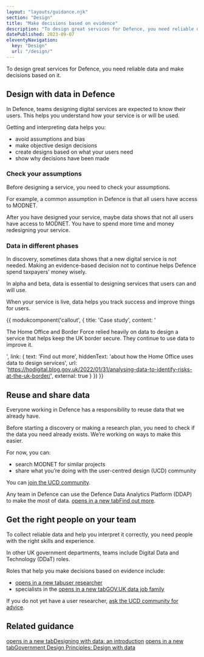 ```yaml
---
layout: "layouts/guidance.njk"
section: "Design"
title: "Make decisions based on evidence"
description: "To design great services for Defence, you need reliable data and make decisions based on it. Find out more."
datePublished: 2023-09-07
eleventyNavigation:
  key: "Design"
  url: "/design/"
---
```


To design great services for Defence, you need reliable data and make decisions based on it. 


## Design with data in Defence

In Defence, teams designing digital services are expected to know their users. This helps you understand how your service is or will be used.

Getting and interpreting data helps you: 

- avoid assumptions and bias
- make objective design decisions
- create designs based on what your users need
- show why decisions have been made

### Check your assumptions

Before designing a service, you need to check your assumptions. 

For example, a common assumption in Defence is that all users have access to MODNET. 

After you have designed your service, maybe data shows that not all users have access to MODNET. You have to spend more time and money redesigning your service.

### Data in different phases 

In discovery, sometimes data shows that a new digital service is not needed. Making an evidence-based decision not to continue helps Defence spend taxpayers’ money wisely. 

In alpha and beta, data is essential to designing services that users can and will use. 

When your service is live, data helps you track success and improve things for users.

{{ modukcomponent('callout', {
  title: 'Case study',
  content: '<p>The Home Office and Border Force relied heavily on data to design a service that helps keep the UK border secure. They continue to use data to improve it. </p>',
  link: {
    text: 'Find out more',
    hiddenText: 'about how the Home Office uses data to design services',
    url: 'https://hodigital.blog.gov.uk/2022/01/31/analysing-data-to-identify-risks-at-the-uk-border/',
    external: true
  }
}) }}

## Reuse and share data 

Everyone working in Defence has a responsibility to reuse data that we already have. 

Before starting a discovery or making a research plan, you need to check if the data you need already exists. We’re working on ways to make this easier. 

For now, you can: 

- search MODNET for similar projects 
- share what you’re doing with the user-centred design (UCD) community

You can [join the UCD community](/your-community/user-centred-design/).

Any team in Defence can use the Defence Data Analytics Platform (DDAP) to make the most of data. <a href="https://data-ai.service.mod.gov.uk/" target="_blank"> <span class="govuk-visually-hidden">opens in a new tab</span>Find out more</a>.

## Get the right people on your team

To collect reliable data and help you interpret it correctly, you need people with the right skills and experience. 

In other UK government departments, teams include Digital Data and Technology (DDaT) roles. 

Roles that help you make decisions based on evidence include:

- <a href="https://www.gov.uk/guidance/user-researcher" target="_blank"> <span class="govuk-visually-hidden">opens in a new tab</span>user researcher</a>
- specialists in the <a href="https://www.gov.uk/government/collections/digital-data-and-technology-profession-capability-framework#data-job-family" target="_blank"> <span class="govuk-visually-hidden">opens in a new tab</span>GOV.UK data job family</a>

If you do not yet have a user researcher, [ask the UCD community for advice](/your-community/user-centred-design/).

## Related guidance

<a href="https://www.gov.uk/service-manual/design/designing-with-data-an-introduction" target="_blank"> <span class="govuk-visually-hidden">opens in a new tab</span>Designing with data: an introduction</a> 
<a href="https://www.gov.uk/guidance/government-design-principles#design-with-data" target="_blank"> <span class="govuk-visually-hidden">opens in a new tab</span>Government Design Principles: Design with data</a>
